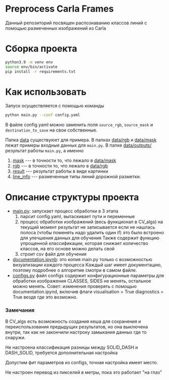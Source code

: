 # Preprocess Carla Frames

Данный репозиторий посвящен распознаванию классов линий с помощью размеченных изображений из Carla

# Сборка проекта
```sh
python3.9 -m venv env    
source env/bin/activate
pip install -r requirements.txt
```

# Как использовать
Запуск осуществляется с помощью команды
```sh
python main.py --conf config.yaml
```
В файле config.yaml можно заменить поля `source_rgb`, `source_mask` и `destination_to_save` на свои собственные.

Папка [data](/data) существуюет для примера. В папках [data/rgb](/data/rgb) и [data/mask](/data/mask) лежат примеры входные данных для `main.py`. В папке [data/outputs/](/data/outputs/) результат работы `main.py`, а именно
1. [mask](/data/outputs/mask/) --- в точности то, что лежало в [data/mask](/data/mask)
2. [rgb](/data/outputs/mask/) --- в точности то, что лежало в [data/rgb](/data/rgb)
3. [result](/data/outputs/result/) --- результат работы в виде картинки
4. [line_info](/data/outputs/line_info/) --- размеченные типы линий дорожной разметки.

# Описание структуры проекта
- [main.py](/main.py):
    запускает процесс обработки в 3 этапа
    1. парсит config.yaml, вытаскивает пути и переменные
    2. процесс обработки изображений (весь функционал в CV_algs)
        на текущий момент результат не записывается если не нашлась полоса (чтобы поменять надо удалить один if)
        это было встроено для улечшения данных для обучения
        Также содержит функцию упрощенной классификации, которая снижает количество классов, на его основе можно делать свой
    3. строит csv файл для обучения
- [documentation.ipynb](/documentation.ipynb): 
    это копия main.py только с возможностью визуализации каждого процесса
    Каждый шаг имеет документацию, поэтому подробнее о алгоритме смотри в самом файле.
- [configs.py](/Configs/configs.py)
    файл configs содержит конфигурационные параметры для обработки изображения
    CLASSES, SIDES не менять, остальное можно менять.
    Совет: изменения проверять с помощью documentation.ipynd, включив флаги visualisation = True diagnostics = True
    везде где это возможно.


### Замечания
В CV_algs есть возможность создания кеша для сохранения и переиспользования предыдущих результатов, но она выключена внутри, так как не закончили настроку замыкания данных где то снаружи.

Не настроена классификация разницы между SOLID_DASH и DASH_SOLID, требуется дополнительная настройка

Допустим фит параметров из configs, точная настройка имеет место.

Не настроен перевод из пикселей в метры, пока это работает "на глаз"
    